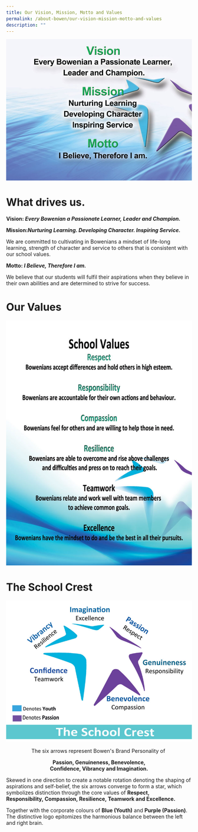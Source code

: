 ```yaml
---
title: Our Vision, Mission, Motto and Values
permalink: /about-bowen/our-vision-mission-motto-and-values
description: ""
---
```

![](/images/sch-vision_800x600.jpeg)

# What drives us.


<b>Vision: <i>Every Bowenian a Passionate Learner, Leader and Champion.</b></i>

<b>Mission:<i>Nurturing Learning. Developing Character. Inspiring Service.</b></i>

We are committed to cultivating in Bowenians a mindset of life-long learning, strength of character and service to others that is consistent with our school values.  
  

<b>Motto:<i> I Believe, Therefore I am.</b></i>

We believe that our students will fulfil their aspirations when they believe in their own abilities and are determined to strive for success.


# Our Values

![](/images/Sch-Values_800x600.jpeg)

# The School Crest
![](/images/sch-crest_800x600.jpeg)

<center>The six arrows represent Bowen's Brand Personality of 

<b>Passion, Genuineness, Benevolence,</b><br>
<b>Confidence, Vibrancy and Imagination.</b></center>

Skewed in one direction to create a notable rotation denoting the shaping of aspirations and self-belief, the six arrows converge to form a star, which symbolizes distinction through the core values of <b>Respect, Responsibility, Compassion, Resilience, Teamwork and Excellence.</b>

  

Together with the corporate colours of **Blue (Youth)** and **Purple (Passion)**. The distinctive logo epitomizes the harmonious balance between the left and right brain.